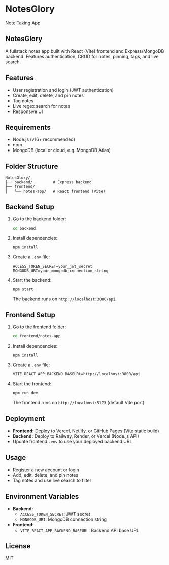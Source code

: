 # NotesGlory

Note Taking App
## NotesGlory

A fullstack notes app built with React (Vite) frontend and Express/MongoDB backend. Features authentication, CRUD for notes, pinning, tags, and live search.

## Features
- User registration and login (JWT authentication)
- Create, edit, delete, and pin notes
- Tag notes
- Live regex search for notes
- Responsive UI

## Requirements
- Node.js (v16+ recommended)
- npm
- MongoDB (local or cloud, e.g. MongoDB Atlas)

## Folder Structure
```
NotesGlory/
├── backend/         # Express backend
├── frontend/
│   └── notes-app/   # React frontend (Vite)
```

## Backend Setup
1. Go to the backend folder:
   ```sh
   cd backend
   ```
2. Install dependencies:
   ```sh
   npm install
   ```
3. Create a `.env` file:
   ```
   ACCESS_TOKEN_SECRET=your_jwt_secret
   MONGODB_URI=your_mongodb_connection_string
   ```
4. Start the backend:
   ```sh
   npm start
   ```
   The backend runs on `http://localhost:3000/api`.

## Frontend Setup
1. Go to the frontend folder:
   ```sh
   cd frontend/notes-app
   ```
2. Install dependencies:
   ```sh
   npm install
   ```
3. Create a `.env` file:
   ```
   VITE_REACT_APP_BACKEND_BASEURL=http://localhost:3000/api
   ```
4. Start the frontend:
   ```sh
   npm run dev
   ```
   The frontend runs on `http://localhost:5173` (default Vite port).

## Deployment
- **Frontend:** Deploy to Vercel, Netlify, or GitHub Pages (Vite static build)
- **Backend:** Deploy to Railway, Render, or Vercel (Node.js API)
- Update frontend `.env` to use your deployed backend URL

## Usage
- Register a new account or login
- Add, edit, delete, and pin notes
- Tag notes and use live search to filter

## Environment Variables
- **Backend:**
  - `ACCESS_TOKEN_SECRET`: JWT secret
  - `MONGODB_URI`: MongoDB connection string
- **Frontend:**
  - `VITE_REACT_APP_BACKEND_BASEURL`: Backend API base URL

## License
MIT